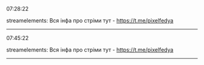 07:28:22

streamelements: Вся інфа про стріми тут - https://t.me/pixelfedya

---

07:45:22

streamelements: Вся інфа про стріми тут - https://t.me/pixelfedya

---

